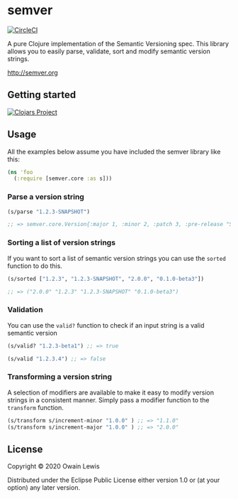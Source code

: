 # semver

[![CircleCI](https://circleci.com/gh/owainlewis/semver.svg?style=svg)](https://circleci.com/gh/owainlewis/semver)

A pure Clojure implementation of the Semantic Versioning spec. This library allows you to easily parse, validate, sort and modify semantic version strings.

http://semver.org

## Getting started

[![Clojars Project](https://img.shields.io/clojars/v/io.forward/semver.svg)](https://clojars.org/com.owainlewis/semver)

## Usage

All the examples below assume you have included the semver library like this:

```clojure
(ns 'foo
  (:require [semver.core :as s]))
```

### Parse a version string

```clojure
(s/parse "1.2.3-SNAPSHOT")

;; => semver.core.Version{:major 1, :minor 2, :patch 3, :pre-release "SNAPSHOT", :metadata nil}
```

### Sorting a list of version strings

If you want to sort a list of semantic version strings you can use the `sorted` function to do this.

```clojure
(s/sorted ["1.2.3", "1.2.3-SNAPSHOT", "2.0.0", "0.1.0-beta3"])

;; => ("2.0.0" "1.2.3" "1.2.3-SNAPSHOT" "0.1.0-beta3")
```

### Validation

You can use the `valid?` function to check if an input string is a valid semantic version

```clojure
(s/valid? "1.2.3-beta1") ;; => true

(s/valid "1.2.3.4") ;; => false
```

### Transforming a version string

A selection of modifiers are available to make it easy to modify version strings in a consistent manner. Simply pass a modifier function to the `transform` function.

```clojure
(s/transform s/increment-minor "1.0.0" ) ;; => "1.1.0"
(s/transform s/increment-major "1.0.0" ) ;; => "2.0.0"
```

## License

Copyright © 2020 Owain Lewis

Distributed under the Eclipse Public License either version 1.0 or (at
your option) any later version.
